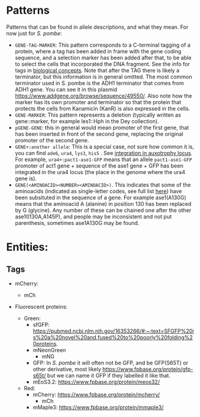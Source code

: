 # Patterns

Patterns that can be found in allele descriptions, and what they mean. For now just for _S. pombe_:

* `GENE-TAG-MARKER`: This pattern corresponds to a C-terminal tagging of a protein, where a tag has been added in frame with the gene coding sequence, and a selection marker has been added after that, to be able to select the cells that incorporated the DNA fragment. See the info for tags in [biological concepts](biological_concepts.md#protein-tags). Note that after the TAG there is likely a terminator, but this information is in general omitted. The most common terminator used in S. pombe is the ADH1 terminator that comes from ADH1 gene. You can see it in this plasmid https://www.addgene.org/browse/sequence/49550/. Also note how the marker has its own promoter and terminator so that the protein that protects the cells from Kanamicin (KanR) is also expressed in the cells.
* `GENE-MARKER`: This pattern represents a deletion (typically written as gene::marker, for example les1::Hph in the Dey collection).
* `pGENE-GENE`: this in general would mean promoter of the first gene, that has been inserted in front of the second gene, replacing the original promoter of the second gene.
* `GENE+:another allele`: This is a special case, not sure how common it is, you can find `ade6`, `ura4`, `lys3`, `his5` . See [integration in auxotrophy locus](biological_concepts.md#integration-in-auxotrophy-locus). For example, `ura4+:pact1-ase1-GFP` means that an allele `pact1-ase1-GFP` promoter of act1 gene + sequence of the ase1 gene + GFP has been integrated in the ura4 locus (the place in the genome where the ura4 gene is).
* `GENE(<AMINOACID><NUMBER><AMINOACID>)`. This indicates that some of the aminoacids (indicated as single-letter codes, see full list [here](http://130.88.97.239/bioactivity/aacodefrm.html)) have been subsituted in the sequence of a gene. For example ase1(A130G) means that the aminoacid A (alanine) in position 130 has been replaced by G (glycine). Any number of these can be chained one after the other ase1(I130A,A145P), and people may be inconsistent and not put parenthesis, sometimes ase1A130G may be found.

# Entities:

## Tags

* mCherry:
  * mCh

* Fluorescent proteins:
  * Green:
    * sfGFP: https://pubmed.ncbi.nlm.nih.gov/16353266/#:~:text=SFGFP%20is%20a%20novel%20and,fused%20to%20poorly%20folding%20proteins.
    * mNeonGreen
      * mNG
    * GFP: In _S. pombe_ it will often not be GFP, and be GFP(S65T) or other derivative, most likely https://www.fpbase.org/protein/gfp-s65t/ but we can name it GFP if they labelled it like that.
    * mEoS3.2: https://www.fpbase.org/protein/meos32/
  * Red:
    * mCherry: https://www.fpbase.org/protein/mcherry/
      * mCh
    * mMaple3: https://www.fpbase.org/protein/mmaple3/
